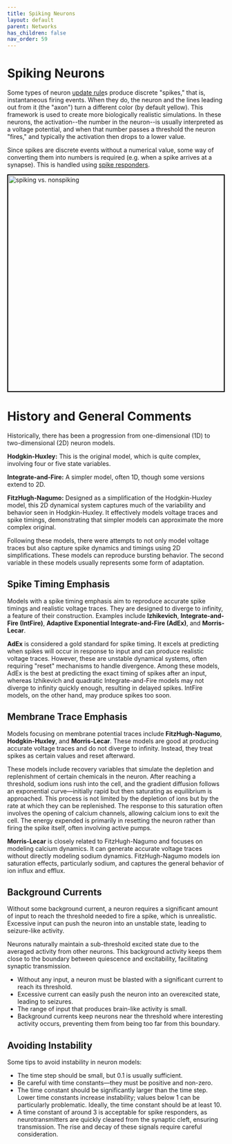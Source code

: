 ```yaml
---
title: Spiking Neurons
layout: default
parent: Networks
has_children: false
nav_order: 59
---
```


# Spiking Neurons

Some types of neuron [update rule](neurons)s  produce discrete "spikes," that is, instantaneous firing events. When they do, the neuron and the lines leading out from it (the "axon") turn a different color (by default yellow). This framework is used to create more biologically realistic simulations. In these neurons, the activation--the number in the neuron--is usually interpreted as a voltage potential, and when that number passes a threshold the neuron "fires," and typically the activation then drops to a lower value.

Since spikes are discrete events without a numerical value, some way of converting them into numbers is required (e.g. when a spike arrives at a synapse). This is handled using [spike responders](spikeresponders).

<img src="/assets/images/spikingNonSpiking.gif" alt="spiking vs. nonspiking" style="width:500px; border: 2px solid black;"/>

# History and General Comments

Historically, there has been a progression from one-dimensional (1D) to two-dimensional (2D) neuron models.

**Hodgkin-Huxley:** This is the original model, which is quite complex, involving four or five state variables.

**Integrate-and-Fire:** A simpler model, often 1D, though some versions extend to 2D.

**FitzHugh-Nagumo:** Designed as a simplification of the Hodgkin-Huxley model, this 2D dynamical system captures much of the variability and behavior seen in Hodgkin-Huxley. It effectively models voltage traces and spike timings, demonstrating that simpler models can approximate the more complex original.

Following these models, there were attempts to not only model voltage traces but also capture spike dynamics and timings using 2D simplifications. These models can reproduce bursting behavior. The second variable in these models usually represents some form of adaptation.

## Spike Timing Emphasis

Models with a spike timing emphasis aim to reproduce accurate spike timings and realistic voltage traces. They are designed to diverge to infinity, a feature of their construction. Examples include **Izhikevich**, **Integrate-and-Fire (IntFire)**, **Adaptive Exponential Integrate-and-Fire (AdEx)**, and **Morris-Lecar**.

**AdEx** is considered a gold standard for spike timing. It excels at predicting when spikes will occur in response to input and can produce realistic voltage traces. However, these are unstable dynamical systems, often requiring "reset" mechanisms to handle divergence. Among these models, AdEx is the best at predicting the exact timing of spikes after an input, whereas Izhikevich and quadratic Integrate-and-Fire models may not diverge to infinity quickly enough, resulting in delayed spikes. IntFire models, on the other hand, may produce spikes too soon.

## Membrane Trace Emphasis

Models focusing on membrane potential traces include **FitzHugh-Nagumo**, **Hodgkin-Huxley**, and **Morris-Lecar**. These models are good at producing accurate voltage traces and do not diverge to infinity. Instead, they treat spikes as certain values and reset afterward.

These models include recovery variables that simulate the depletion and replenishment of certain chemicals in the neuron. After reaching a threshold, sodium ions rush into the cell, and the gradient diffusion follows an exponential curve—initially rapid but then saturating as equilibrium is approached. This process is not limited by the depletion of ions but by the rate at which they can be replenished. The response to this saturation often involves the opening of calcium channels, allowing calcium ions to exit the cell. The energy expended is primarily in resetting the neuron rather than firing the spike itself, often involving active pumps.

**Morris-Lecar** is closely related to FitzHugh-Nagumo and focuses on modeling calcium dynamics. It can generate accurate voltage traces without directly modeling sodium dynamics. FitzHugh-Nagumo models ion saturation effects, particularly sodium, and captures the general behavior of ion influx and efflux.

## Background Currents

Without some background current, a neuron requires a significant amount of input to reach the threshold needed to fire a spike, which is unrealistic. Excessive input can push the neuron into an unstable state, leading to seizure-like activity.

Neurons naturally maintain a sub-threshold excited state due to the averaged activity from other neurons. This background activity keeps them close to the boundary between quiescence and excitability, facilitating synaptic transmission.

- Without any input, a neuron must be blasted with a significant current to reach its threshold.
- Excessive current can easily push the neuron into an overexcited state, leading to seizures.
- The range of input that produces brain-like activity is small.
- Background currents keep neurons near the threshold where interesting activity occurs, preventing them from being too far from this boundary.

## Avoiding Instability

Some tips to avoid instability in neuron models:

- The time step should be small, but 0.1 is usually sufficient.
- Be careful with time constants—they must be positive and non-zero.
- The time constant should be significantly larger than the time step. Lower time constants increase instability; values below 1 can be particularly problematic. Ideally, the time constant should be at least 10.
- A time constant of around 3 is acceptable for spike responders, as neurotransmitters are quickly cleared from the synaptic cleft, ensuring transmission. The rise and decay of these signals require careful consideration.

